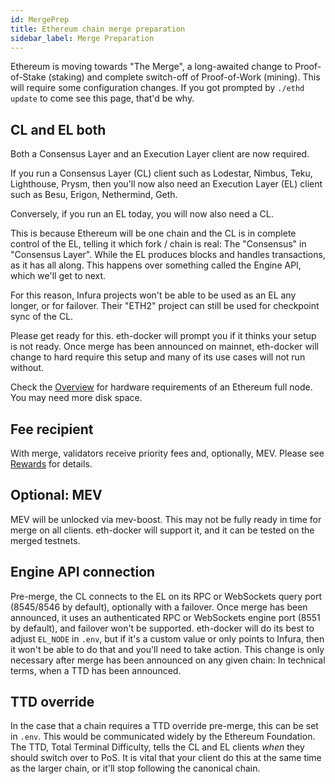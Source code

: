 ```yaml
---
id: MergePrep 
title: Ethereum chain merge preparation 
sidebar_label: Merge Preparation
---
```


Ethereum is moving towards "The Merge", a long-awaited change to Proof-of-Stake (staking) and complete switch-off of Proof-of-Work (mining). This will require some configuration changes. If you got prompted by `./ethd update` to come see this page, that'd be why.

## CL **and** EL both

Both a Consensus Layer and an Execution Layer client are now required.

If you run a Consensus Layer (CL) client such as Lodestar, Nimbus, Teku, Lighthouse, Prysm, then you'll now also need an Execution Layer (EL) client such as Besu, Erigon, Nethermind, Geth. 

Conversely, if you run an EL today, you will now also need a CL.

This is because Ethereum will be one chain and the CL is in complete control of the EL, telling it which fork / chain is real: The "Consensus" in "Consensus Layer". While the EL produces blocks and handles transactions, as it has all along. This happens over something called the Engine API, which we'll get to next. 

For this reason, Infura projects won't be able to be used as an EL any longer, or for failover. Their "ETH2" project can still be used for checkpoint sync of the CL.

Please get ready for this. eth-docker will prompt you if it thinks your setup is not ready. Once merge has been announced on mainnet, eth-docker will change to hard require this setup and many of its use cases will not run without.

Check the [Overview](../About/Overview.md) for hardware requirements of an Ethereum full node. You may need more disk space.

## Fee recipient

With merge, validators receive priority fees and, optionally, MEV. Please see [Rewards](../About/Rewards.md) for details.

## Optional: MEV

MEV will be unlocked via mev-boost. This may not be fully ready in time for merge on all clients. eth-docker will support it, and it can be tested on the merged testnets.

## Engine API connection

Pre-merge, the CL connects to the EL on its RPC or WebSockets query port (8545/8546 by default), optionally with a failover. Once merge has been announced, it uses an authenticated RPC or WebSockets engine port (8551 by default), and failover won't be supported. eth-docker will do its best
to adjust `EL_NODE` in `.env`, but if it's a custom value or only points to Infura, then it won't be able to do that and you'll need to take action. This change is only necessary after merge has been announced on any given chain: In technical terms, when a TTD has been announced.

## TTD override

In the case that a chain requires a TTD override pre-merge, this can be set in `.env`. This would be communicated widely by the Ethereum Foundation. The TTD, Total Terminal Difficulty, tells the CL and EL clients *when* they should switch over to PoS. It is vital that your client do this at the same time as the larger chain, or it'll stop following the canonical chain.
